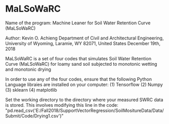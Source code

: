 # MaLSoWaRC

Name of the program: Machine Leaner for Soil Water Retention Curve (MaLSoWaRC)


Author: Kevin O. Achieng
Department of Civil and Architectural Engineering, University of Wyoming, Laramie, WY 82071, United States 
December 19th, 2018

MaLSoWaRC is a set of four codes that simulates Soil Water Retention Curve (MaLSoWaRC) for loamy sand soil subjected to monotonic wetting and monotonic drying

In order to use any of the four codes, ensure that the following Python Language libraies are installed on your computer:
(1) Tensorflow
(2) Numpy
(3) sklearn
(4) matplotlib

Set the working directory to the directory where your measured SWRC data is stored. This involves modifying this line in the code:
"pd.read_csv('E:/Fall2018/SupportVectorRegression/SoilMositureData/Data/Submit/Code/Drying1.csv')"
